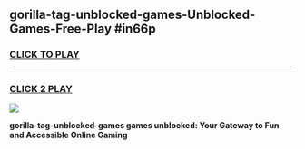 
## gorilla-tag-unblocked-games-Unblocked-Games-Free-Play #in66p
<h3>
<a href="https://us.freeplayer.one?title=gorilla-tag-unblocked-games&ref=9M">CLICK TO PLAY</a></h3>
<hr>

<h3>
<a href="https://us.freeplayer.one?title=gorilla-tag-unblocked-games&ref=9M">CLICK 2 PLAY</a>
  
</h3>

<a href="https://us.freeplayer.one?title=gorilla-tag-unblocked-games&ref=9M"><img src="https://clearcache.store/games.png"></a>


**gorilla-tag-unblocked-games games unblocked: Your Gateway to Fun and Accessible Online Gaming**
